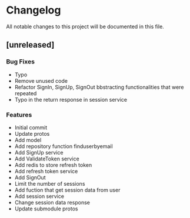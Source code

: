 # Changelog

All notable changes to this project will be documented in this file.

## [unreleased]

### Bug Fixes

- Typo
- Remove unused code
- Refactor SignIn, SignUp, SignOut bbstracting functionalities that were repeated
- Typo in the return response in session service

### Features

- Initial commit
- Update protos
- Add model
- Add repository function finduserbyemail
- Add SignUp service
- Add ValidateToken service
- Add redis to store refresh token
- Add refresh token service
- Add SignOut
- Limit the number of sessions
- Add fuction that get session data from user
- Add session service
- Change session data response
- Update submodule protos

<!-- generated by git-cliff -->
